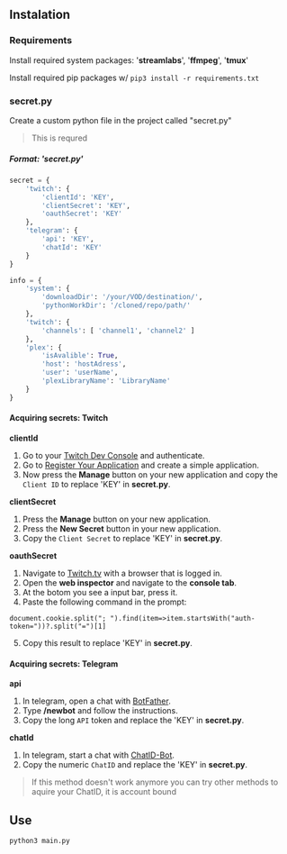 ## Instalation

### Requirements

Install required system packages: '**streamlabs**', '**ffmpeg**', '**tmux**'

Install required pip packages w/ `pip3 install -r requirements.txt`

### secret.py
Create a custom python file in the project called "secret.py"
> This is requred

##### Format: 'secret.py'

```python
secret = {
	'twitch': {
		'clientId': 'KEY',
		'clientSecret': 'KEY',
		'oauthSecret': 'KEY'
	},
	'telegram': {
		'api': 'KEY',
		'chatId': 'KEY'
	}
}

info = {
	'system': {
		'downloadDir': '/your/VOD/destination/',
		'pythonWorkDir': '/cloned/repo/path/'
	},
	'twitch': {
		'channels': [ 'channel1', 'channel2' ]
	},
	'plex': {
		'isAvalible': True,
		'host': 'hostAdress',
		'user': 'userName',
		'plexLibraryName': 'LibraryName'
	}
}
```
#### Acquiring secrets: Twitch
**clientId**

1. Go to your [Twitch Dev Console](https://dev.twitch.tv/console) and authenticate.
2. Go to [Register Your Application](https://dev.twitch.tv/console/apps/create) and create a simple application.
3. Now press the **Manage** button on your new application and copy the `Client ID` to replace 'KEY' in **secret.py**.

**clientSecret**

1. Press the **Manage** button on your new application.
2. Press the **New Secret** button in your new application.
3. Copy the `Client Secret` to replace 'KEY' in **secret.py**.

**oauthSecret**

1. Navigate to [Twitch.tv](https://twitch.tv) with a browser that is logged in.
2. Open the **web inspector** and navigate to the **console tab**.
3. At the botom you see a input bar, press it.
4. Paste the following command in the prompt:
	
```
document.cookie.split("; ").find(item=>item.startsWith("auth-token="))?.split("=")[1]
```

5. Copy this result to replace 'KEY' in **secret.py**.

#### Acquiring secrets: Telegram
**api**

1. In telegram, open a chat with [BotFather](https://telegram.me/botfather).
2. Type **/newbot** and follow the instructions.
3. Copy the long `API` token and replace the 'KEY' in **secret.py**.

**chatId**

1. In telegram, start a chat with [ChatID-Bot](https://telegram.me/cid_bot).
2. Copy the numeric `ChatID` and replace the 'KEY' in **secret.py**.

> If this method doesn't work anymore you can try other methods to aquire your ChatID, it is account bound

## Use

`python3 main.py`
